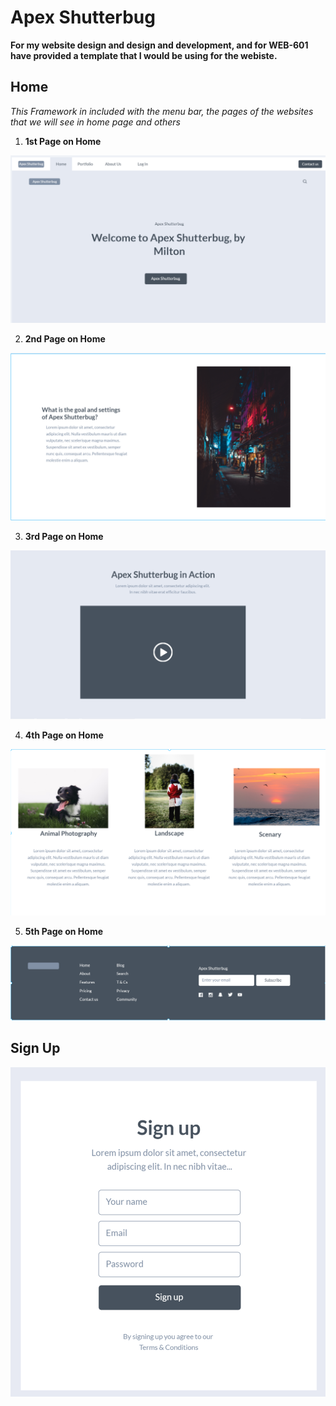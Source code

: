 # Apex Shutterbug #

**For my website design and design and development, and for WEB-601  have provided a template that I would be using for the webiste.**

## Home ##

*This Framework in included with the menu bar, the pages of the websites that we will see in home page and others*

1. **1st Page on Home**

![Framework - 1.1](Framework.1st.Screen.PNG)

2. **2nd Page on Home**

![Framework - 1.2](Framework.2nd.Screen.PNG)

3. **3rd Page on Home**

![Framework - 1.1](Framework.3rd.Screen.PNG)

4. **4th Page on Home**

![Framework - 1.1](Framework.4th.Screen.PNG)

5. **5th Page on Home**

![Framework - 1.1](Framework.Footer.PNG)


## Sign Up ##

![Framework - 2.1](Framework.SignUpPage.PNG)


